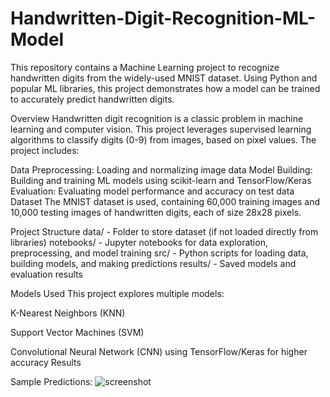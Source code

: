 # Handwritten-Digit-Recognition-ML-Model
This repository contains a Machine Learning project to recognize handwritten digits from the widely-used MNIST dataset. Using Python and popular ML libraries, this project demonstrates how a model can be trained to accurately predict handwritten digits.

Overview
Handwritten digit recognition is a classic problem in machine learning and computer vision. This project leverages supervised learning algorithms to classify digits (0-9) from images, based on pixel values. The project includes:

Data Preprocessing: Loading and normalizing image data
Model Building: Building and training ML models using scikit-learn and TensorFlow/Keras
Evaluation: Evaluating model performance and accuracy on test data
Dataset
The MNIST dataset is used, containing 60,000 training images and 10,000 testing images of handwritten digits, each of size 28x28 pixels.

Project Structure
data/ - Folder to store dataset (if not loaded directly from libraries)
notebooks/ - Jupyter notebooks for data exploration, preprocessing, and model training
src/ - Python scripts for loading data, building models, and making predictions
results/ - Saved models and evaluation results



Models Used
This project explores multiple models:

K-Nearest Neighbors (KNN)

Support Vector Machines (SVM)

Convolutional Neural Network (CNN) using TensorFlow/Keras for higher accuracy
Results



Sample Predictions:
![screenshot](<img width="394" alt="Screenshot 2024-11-15 130631" src="https://github.com/user-attachments/assets/c77c8e8d-a461-421a-b839-f4e8e3037af7">
)

